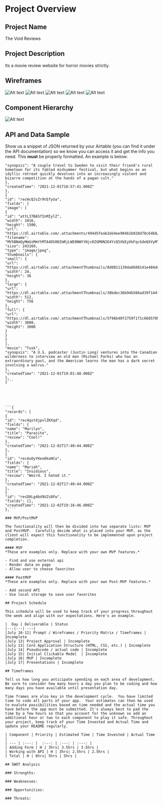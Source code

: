 # Project Overview

## Project Name

The Void Reviews

## Project Description

Its a movie review website for horror movies strictly. 

## Wireframes

![Alt text](https://res.cloudinary.com/marssantos/image/upload/v1638457651/The%20Void%20Reviews/Screen_Shot_2021-12-02_at_9.57.42_AM_imragj.png)
![Alt text](https://res.cloudinary.com/marssantos/image/upload/v1638457650/The%20Void%20Reviews/Screen_Shot_2021-12-02_at_9.58.02_AM_tggc1a.png)
![Alt text](https://res.cloudinary.com/marssantos/image/upload/v1638464910/The%20Void%20Reviews/Screen_Shot_2021-12-02_at_12.07.56_PM_kpcwgo.png)
![Alt text](https://res.cloudinary.com/marssantos/image/upload/v1638457650/The%20Void%20Reviews/Screen_Shot_2021-12-02_at_9.57.51_AM_uqrauh.png)
![Alt text](https://res.cloudinary.com/marssantos/image/upload/v1638457646/The%20Void%20Reviews/Screen_Shot_2021-12-02_at_9.58.09_AM_wx87kq.png)


## Component Hierarchy
![Alt text](https://res.cloudinary.com/marssantos/image/upload/v1638466751/The%20Void%20Reviews/Screen_Shot_2021-12-02_at_12.38.52_PM_yiwl4a.png)

## API and Data Sample

Show us a snippet of JSON returned by your Airtable (you can find it under the API documentation) so we know you can access it and get the info you need. This __must__ be properly formatted. An example is below:

```"movie": "Midsommar",
"synopsis": "A couple travel to Sweden to visit their friend's rural hometown for its fabled midsummer festival, but what begins as an idyllic retreat quickly devolves into an increasingly violent and bizarre competition at the hands of a pagan cult."
},
"createdTime": "2021-12-01T18:57:41.000Z"
},
{
"id": "recHcQJsZr9tEfyUa",
"fields": {
"image": [
{
"id": "attL37B65fInMIylZ",
"width": 1016,
"height": 1500,
"url": "https://dl.airtable.com/.attachments/494d5feab2eb4ee904b1b928d78c64b8/e658c29b/MV5BNmQyMmUzMmYtMTA4OS00ZmRjLWE0NWYtNjc0ZGM0N2E4YzQ5XkEyXkFqcGdeQXVyMTQxNzMzNDI._V1_.jpg",
"filename": "MV5BNmQyMmUzMmYtMTA4OS00ZmRjLWE0NWYtNjc0ZGM0N2E4YzQ5XkEyXkFqcGdeQXVyMTQxNzMzNDI@._V1_.jpg",
"size": 243169,
"type": "image/jpeg",
"thumbnails": {
"small": {
"url": "https://dl.airtable.com/.attachmentThumbnails/8d0811139da6688141e484dc961b296a/7ac8b56e",
"width": 24,
"height": 36
},
"large": {
"url": "https://dl.airtable.com/.attachmentThumbnails/38bdec36b94b506ad39f144fe54438d5/a791cddf",
"width": 512,
"height": 756
},
"full": {
"url": "https://dl.airtable.com/.attachmentThumbnails/5f96b40f2759f1f1c6605705fdd03171/ac594075",
"width": 3000,
"height": 3000
}
}
}
],
"movie": "Tusk",
"synopsis": "A U.S. podcaster (Justin Long) ventures into the Canadian wilderness to interview an old man (Michael Parks) who has an extraordinary past, and the American learns the man has a dark secret involving a walrus."
},
"createdTime": "2021-12-01T19:01:40.000Z"
},
{```





```{
"records": [
{
"id": "rec4qst4jpvlZKXqd",
"fields": {
"name": "Marilyn",
"title": "Parasite",
"review": "Cool!"
},
"createdTime": "2021-12-02T17:40:44.000Z"
},
{
"id": "rec4uOyYKeo0koHCo",
"fields": {
"name": "Mariah",
"title": "Insidious",
"review": "Weird. I hated it."
},
"createdTime": "2021-12-02T17:40:44.000Z"
},
{
"id": "recD8Lg4bd9UZs8Fw",
"fields": {},
"createdTime": "2021-12-02T19:16:46.000Z"
},```

### MVP/PostMVP

The functionality will then be divided into two separate lists: MVP and PostMVP.  Carefully decide what is placed into your MVP, as the client will expect this functionality to be implemented upon project completion.  

#### MVP 
*These are examples only. Replace with your own MVP features.*

- Find and use external api 
- Render data on page 
- Allow user to choose favorites 

#### PostMVP  
*These are examples only. Replace with your own Post-MVP features.*

- Add second API
- Use local storage to save user favorites

## Project Schedule

This schedule will be used to keep track of your progress throughout the week and align with our expectations. Here's an example.

|  Day | Deliverable | Status
|---|---| ---|
|July 10-12| Prompt / Wireframes / Priority Matrix / Timeframes | Incomplete
|July 13| Project Approval | Incomplete
|July 13| Core Application Structure (HTML, CSS, etc.) | Incomplete
|July 14| Pseudocode / actual code | Incomplete
|July 15| Initial Clickable Model  | Incomplete
|July 16| MVP | Incomplete
|July 17| Presentations | Incomplete

## Timeframes

Tell us how long you anticipate spending on each area of development. Be sure to consider how many hours a day you plan to be coding and how many days you have available until presentation day.

Time frames are also key in the development cycle.  You have limited time to code all parts of your app.  Your estimates can then be used to evalute possibilities based on time needed and the actual time you have before the app must be submitted. It's always best to pad the time by a few hours so that you account for the unknown so add an additional hour or two to each component to play it safe. Throughout your project, keep track of your Time Invested and Actual Time and update your README regularly.

| Component | Priority | Estimated Time | Time Invested | Actual Time |
| --- | :---: |  :---: | :---: | :---: |
| Adding Form | H | 3hrs| 3.5hrs | 3.5hrs |
| Working with API | H | 3hrs| 2.5hrs | 2.5hrs |
| Total | H | 6hrs| 5hrs | 5hrs |

## SWOT Analysis

### Strengths:

### Weaknesses:

### Opportunities:

### Threats:
